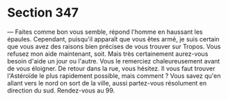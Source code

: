 # Section 347

— Faites comme bon vous semble, répond l'homme en haussant 
les épaules. Cependant, puisqu'il apparaît que vous êtes armé, je 
suis certain que vous avez des raisons bien précises de vous 
trouver sur Tropos. Vous refusez mon aide maintenant, soit. 
Mais très certainement aurez-vous besoin d'aide un jour ou 
l'autre. 
Vous le remerciez chaleureusement avant de vous éloigner. De 
retour dans la rue, vous hésitez. Il vous faut trouver l'Astéroïde le 
plus rapidement possible, mais comment ? Vous savez qu'en 
allant vers le nord on sort de la ville, aussi partez-vous 
résolument en direction du sud. Rendez-vous au 99.